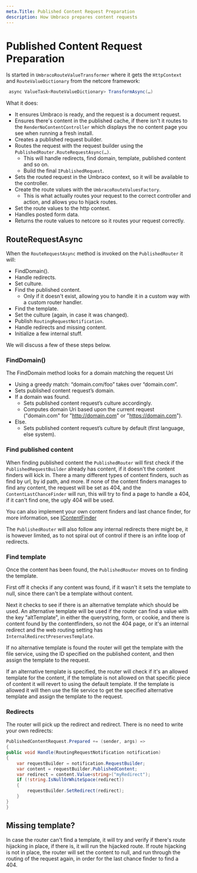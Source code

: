 ```yaml
---
meta.Title: Published Content Request Preparation
description: How Umbraco prepares content requests
---
```


# Published Content Request Preparation

Is started in `UmbracoRouteValueTransformer` where it gets the `HttpContext` and `RouteValueDictionary` from the netcore framework:

```c#
 async ValueTask<RouteValueDictionary> TransformAsync(…)
```

What it does:

* It ensures Umbraco is ready, and the request is a document request.
* Ensures there's content in the published cache, if there isn't it routes to the `RenderNoContentController` which displays the no content page you see when running a fresh install.
* Creates a published request builder.
* Routes the request with the request builder using the `PublishedRouter.RouteRequestAsync(…)`.
  * This will handle redirects, find domain, template, published content and so on.
  * Build the final `IPublishedRequest`.
* Sets the routed request in the Umbraco context, so it will be available to the controller.
* Create the route values with the `UmbracoRouteValuesFactory`.
  * This is what actually routes your request to the correct controller and action, and allows you to hijack routes.
* Set the route values to the http context.
* Handles posted form data.
* Returns the route values to netcore so it routes your request correctly.

## RouteRequestAsync

When the `RouteRequestAsync` method is invoked on the `PublishedRouter` it will:

* FindDomain().
* Handle redirects.
* Set culture.
* Find the published content.
  * Only if it doesn't exist, allowing you to handle it in a custom way with a custom router handler.
* Find the template.
* Set the culture (again, in case it was changed).
* Publish `RoutingRequestNotification`.
* Handle redirects and missing content.
* Initialize a few internal stuff.

We will discuss a few of these steps below.

### FindDomain()

The FindDomain method looks for a domain matching the request Uri

* Using a greedy match: “domain.com/foo” takes over “domain.com”.
* Sets published content request’s domain.
* If a domain was found.
  * Sets published content request’s culture accordingly.
  * Computes domain Uri based upon the current request ("domain.com" for "http://domain.com" or "https://domain.com").
* Else.
  * Sets published content request’s culture by default (first language, else system).

### Find published content

When finding published content the `PublishedRouter` will first check if the `PublishedRequestBuilder` already has content, if it doesn't the content finders will kick in. There a many different types of content finders, such as find by url, by id path, and more. If none of the content finders manages to find any content, the request will be set as 404, and the `ContentLastChanceFinder` will run, this will try to find a page to handle a 404, if it can't find one, the ugly 404 will be used.

You can also implement your own content finders and last chance finder, for more information, see [IContentFinder](icontentfinder.md)

The `PublishedRouter` will also follow any internal redirects there might be, it is however limited, as to not spiral out of control if there is an infite loop of redirects.

### Find template

Once the content has been found, the `PublishedRouter` moves on to finding the template.

First off it checks if any content was found, if it wasn't it sets the template to null, since there can't be a template without content.

Next it checks to see if there is an alternative template which should be used. An alternative template will be used if the router can find a value with the key "altTemplate", in either the querystring, form, or cookie, and there is content found by the contentfinders, so not the 404 page, or it's an internal redirect and the web routing setting has `InternalRedirectPreservesTemplate`.

If no alternative template is found the router will get the template with the file service, using the ID specified on the published content, and then assign the template to the request.

If an alternative template is specified, the router will check if it's an allowed template for the content, if the template is not allowed on that specific piece of content it will revert to using the default template. If the template is allowed it will then use the file service to get the specified alternative template and assign the template to the request.

### Redirects

The router will pick up the redirect and redirect. There is no need to write your own redirects:

```csharp
PublishedContentRequest.Prepared += (sender, args) =>
{
public void Handle(RoutingRequestNotification notification)
{
    var requestBuilder = notification.RequestBuilder;
    var content = requestBuilder.PublishedContent;
    var redirect = content.Value<string>("myRedirect");
    if (!string.IsNullOrWhiteSpace(redirect))
    {
        requestBuilder.SetRedirect(redirect);
    }
}
}
```

## Missing template?

In case the router can't find a template, it will try and verify if there's route hijacking in place, if there is, it will run the hijacked route. If route hijacking is not in place, the router will set the content to null, and run through the routing of the request again, in order for the last chance finder to find a 404.
